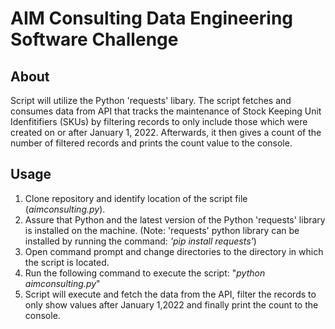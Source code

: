 # AIM Consulting Data Engineering Software Challenge

## About
Script will utilize the Python 'requests' libary. The script fetches and consumes data from API that tracks the maintenance of Stock Keeping Unit Idenfitifiers (SKUs) by filtering records to only include those which were created on or after January 1, 2022. Afterwards, it then gives a count of the number of filtered records and prints the count value to the console.

## Usage
1. Clone repository and identify location of the script file (_aimconsulting.py_).
2. Assure that Python and the latest version of the  Python 'requests' library is installed on the machine. (Note: 'requests' python library can be installed by running the command: _'pip install requests'_)
4. Open command prompt and change directories to the directory in which the script is located.
5. Run the following command to execute the script: "_python aimconsulting.py_"
6. Script will execute and fetch the data from the API, filter the records to only show values after January 1,2022 and finally print the count to the console. 



